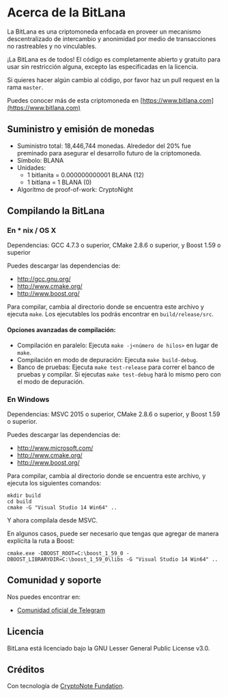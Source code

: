 # Acerca de la BitLana

La BitLana es una criptomoneda enfocada en proveer un mecanismo descentralizado de intercambio y anonimidad por medio de transacciones  no rastreables y no vinculables.

¡La BitLana es de todos! El código es completamente abierto y gratuito para usar sin restricción alguna, excepto las especificadas en la licencia.

Si quieres hacer algún cambio al código, por favor haz un pull request en la rama `master`.

Puedes conocer más de esta criptomoneda en [https://www.bitlana.com](https://www.bitlana.com)

## Suministro y emisión de monedas

* Suministro total: 18,446,744 monedas. Alrededor del 20% fue preminado para asegurar el desarrollo futuro de la criptomoneda.
* Símbolo: BLANA
* Unidades:
  * 1 bitlanita  = 0.000000000001 BLANA (12)
  * 1 bitlana = 1 BLANA (0)
* Algorítmo de proof-of-work: CryptoNight

## Compilando la BitLana

### En * nix / OS X

Dependencias: GCC 4.7.3 o superior, CMake 2.8.6 o superior, y Boost 1.59 o superior

Puedes descargar las dependencias de:

* http://gcc.gnu.org/
* http://www.cmake.org/
* http://www.boost.org/

Para compilar, cambia al directorio donde se encuentra este archivo y ejecuta `make`. Los ejecutables los podrás encontrar en `build/release/src`.

#### Opciones avanzadas de compilación:

* Compilación en paralelo: Ejecuta `make -j<número de hilos>` en lugar de `make`.
* Compilación en modo de depuración: Ejecuta `make build-debug`.
* Banco de pruebas: Ejecuta `make test-release` para correr el banco de pruebas y compilar. Si ejecutas `make test-debug` hará lo mismo pero con el modo de depuración.

### En Windows

Dependencias: MSVC 2015 o superior, CMake 2.8.6 o superior, y Boost 1.59 o superior.

Puedes descargar las dependencias de:

* http://www.microsoft.com/
* http://www.cmake.org/
* http://www.boost.org/

Para compilar, cambia al directorio donde se encuentra este archivo, y ejecuta los siguientes comandos:

```
mkdir build
cd build
cmake -G "Visual Studio 14 Win64" ..
```

Y ahora compílala desde MSVC.

En algunos casos, puede ser necesario que tengas que agregar de manera explícita la ruta a Boost:

```
cmake.exe -DBOOST_ROOT=C:\boost_1_59_0 -DBOOST_LIBRARYDIR=C:\boost_1_59_0\libs -G "Visual Studio 14 Win64" ..
```

## Comunidad y soporte

Nos puedes encontrar en:

* [Comunidad oficial de Telegram](https://t.me/bitlana)

## Licencia

BitLana está licenciado bajo la GNU Lesser General Public License v3.0.

## Créditos

Con tecnología de [CryptoNote Fundation](https://cryptonotefoundation.org/).
